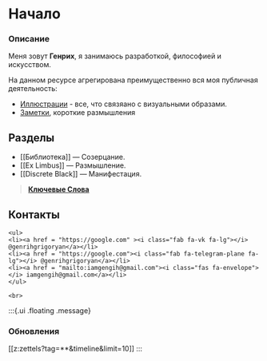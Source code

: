 # Начало

### Описание
Меня зовут **Генрих**, я занимаюсь разработкой, философией и искусством.

На данном ресурсе агрегирована преимущественно вся моя публичная деятельность: 
- [Иллюстрации](search.html?tag=artis/abstract) - все, что связяано с визуальными образами.
- [Заметки](search.html?tag=notas), короткие размышления
 

## Разделы
* [[Библиотека]] — Созерцание.
* [[Ex Limbus]] — Размышление.
* [[Discrete Black]] — Манифестация.

>**[Ключевые Слова](search.html?tag=verbum)**

## Контакты
 ```{=html}
<ul>
<li><a href = "https://google.com" ><i class="fab fa-vk fa-lg"></i> @genrihgrigoryan</a></li>
<li><a href = "https://google.com"><i class="fab fa-telegram-plane fa-lg"></i> @genrihgrigoryan</a></li>
<li><a href = "mailto:iamgengih@gmail.com"><i class="fas fa-envelope"></i> iamgengih@gmail.com</a></li>
</ul>
```

 ```{=html}
 <br>
```

:::{.ui .floating .message}
### Обновления
[[z:zettels?tag=**&timeline&limit=10]]
:::



